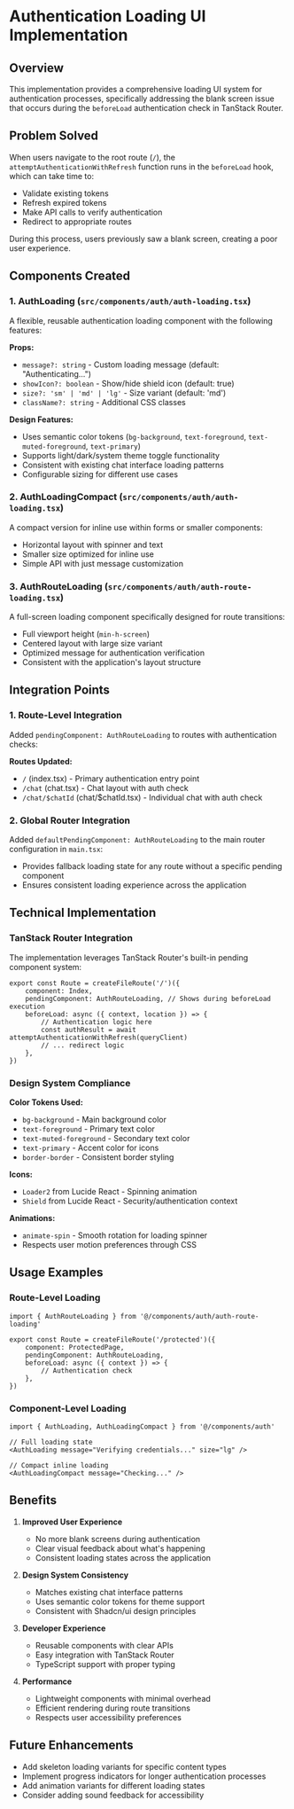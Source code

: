 # Authentication Loading UI Implementation

## Overview

This implementation provides a comprehensive loading UI system for authentication processes, specifically addressing the
blank screen issue that occurs during the `beforeLoad` authentication check in TanStack Router.

## Problem Solved

When users navigate to the root route (`/`), the `attemptAuthenticationWithRefresh` function runs in the `beforeLoad`
hook, which can take time to:

- Validate existing tokens
- Refresh expired tokens
- Make API calls to verify authentication
- Redirect to appropriate routes

During this process, users previously saw a blank screen, creating a poor user experience.

## Components Created

### 1. AuthLoading (`src/components/auth/auth-loading.tsx`)

A flexible, reusable authentication loading component with the following features:

**Props:**

- `message?: string` - Custom loading message (default: "Authenticating...")
- `showIcon?: boolean` - Show/hide shield icon (default: true)
- `size?: 'sm' | 'md' | 'lg'` - Size variant (default: 'md')
- `className?: string` - Additional CSS classes

**Design Features:**

- Uses semantic color tokens (`bg-background`, `text-foreground`, `text-muted-foreground`, `text-primary`)
- Supports light/dark/system theme toggle functionality
- Consistent with existing chat interface loading patterns
- Configurable sizing for different use cases

### 2. AuthLoadingCompact (`src/components/auth/auth-loading.tsx`)

A compact version for inline use within forms or smaller components:

- Horizontal layout with spinner and text
- Smaller size optimized for inline use
- Simple API with just message customization

### 3. AuthRouteLoading (`src/components/auth/auth-route-loading.tsx`)

A full-screen loading component specifically designed for route transitions:

- Full viewport height (`min-h-screen`)
- Centered layout with large size variant
- Optimized message for authentication verification
- Consistent with the application's layout structure

## Integration Points

### 1. Route-Level Integration

Added `pendingComponent: AuthRouteLoading` to routes with authentication checks:

**Routes Updated:**

- `/` (index.tsx) - Primary authentication entry point
- `/chat` (chat.tsx) - Chat layout with auth check
- `/chat/$chatId` (chat/$chatId.tsx) - Individual chat with auth check

### 2. Global Router Integration

Added `defaultPendingComponent: AuthRouteLoading` to the main router configuration in `main.tsx`:

- Provides fallback loading state for any route without a specific pending component
- Ensures consistent loading experience across the application

## Technical Implementation

### TanStack Router Integration

The implementation leverages TanStack Router's built-in pending component system:

```tsx
export const Route = createFileRoute('/')({
	component: Index,
	pendingComponent: AuthRouteLoading, // Shows during beforeLoad execution
	beforeLoad: async ({ context, location }) => {
		// Authentication logic here
		const authResult = await attemptAuthenticationWithRefresh(queryClient)
		// ... redirect logic
	},
})
```

### Design System Compliance

**Color Tokens Used:**

- `bg-background` - Main background color
- `text-foreground` - Primary text color
- `text-muted-foreground` - Secondary text color
- `text-primary` - Accent color for icons
- `border-border` - Consistent border styling

**Icons:**

- `Loader2` from Lucide React - Spinning animation
- `Shield` from Lucide React - Security/authentication context

**Animations:**

- `animate-spin` - Smooth rotation for loading spinner
- Respects user motion preferences through CSS

## Usage Examples

### Route-Level Loading

```tsx
import { AuthRouteLoading } from '@/components/auth/auth-route-loading'

export const Route = createFileRoute('/protected')({
	component: ProtectedPage,
	pendingComponent: AuthRouteLoading,
	beforeLoad: async ({ context }) => {
		// Authentication check
	},
})
```

### Component-Level Loading

```tsx
import { AuthLoading, AuthLoadingCompact } from '@/components/auth'

// Full loading state
<AuthLoading message="Verifying credentials..." size="lg" />

// Compact inline loading
<AuthLoadingCompact message="Checking..." />
```

## Benefits

1. **Improved User Experience**
   - No more blank screens during authentication
   - Clear visual feedback about what's happening
   - Consistent loading states across the application

2. **Design System Consistency**
   - Matches existing chat interface patterns
   - Uses semantic color tokens for theme support
   - Consistent with Shadcn/ui design principles

3. **Developer Experience**
   - Reusable components with clear APIs
   - Easy integration with TanStack Router
   - TypeScript support with proper typing

4. **Performance**
   - Lightweight components with minimal overhead
   - Efficient rendering during route transitions
   - Respects user accessibility preferences

## Future Enhancements

- Add skeleton loading variants for specific content types
- Implement progress indicators for longer authentication processes
- Add animation variants for different loading states
- Consider adding sound feedback for accessibility
